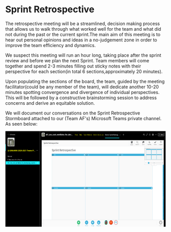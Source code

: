 # Sprint Retrospective

The retrospective meeting will be a streamlined, decision making process that allows us to
walk through what worked well for the team and what did not during the past or the current
sprint.The main aim of this meeting is to hear out personal opinions and ideas in a
no-judgement zone in order to improve the team efficiency and dynamics.

We suspect this meeting will run an hour long, taking place after the sprint review and before
we plan the next Sprint. Team members will come together and spend 2-3 minutes filling out
sticky notes with their perspective for each section(in total 6 sections,approximately 20
minutes).

Upon populating the sections of the board, the team, guided by the meeting facilitator(could
be any member of the team), will dedicate another 10-20 minutes spotting convergence and
divergence of individual perspectives. This will be followed by a constructive brainstorming
session to address concerns and derive an equitable solution.

We will document our conversations on the Sprint Retrospective Stormboard attached to our (Team AF's)
Microsoft Teams private channel. As seen below:

<img src="im5.png" alt=" " class="inline" width="600" height="300"/>
